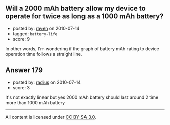 ## Will a 2000 mAh battery allow my device to operate for twice as long as a 1000 mAh battery?

- posted by: [raven](https://stackexchange.com/users/-1/116-raven) on 2010-07-14
- tagged: `battery-life`
- score: 9

<p>In other words, I'm wondering if the graph of battery mAh rating to device operation time follows a straight line.</p>



## Answer 179

- posted by: [radius](https://stackexchange.com/users/-1/56-radius) on 2010-07-14
- score: 3

<p>It's not exactly linear but yes 2000 mAh battery should last around 2 time more than 1000 mAh battery</p>




---

All content is licensed under [CC BY-SA 3.0](https://creativecommons.org/licenses/by-sa/3.0/).
